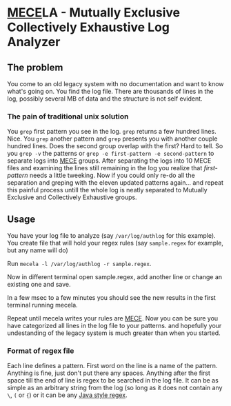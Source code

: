 # [MECE](https://en.wikipedia.org/wiki/MECE_principle)LA - Mutually Exclusive Collectively Exhaustive Log Analyzer

## The problem

You come to an old legacy system with no documentation and want to know what's
going on. You find the log file. There are thousands of lines in the log, possibly
several MB of data and the structure is not self evident.

### The pain of traditional unix solution

You `grep` first pattern you see in the log. `grep` returns a few hundred lines.
Nice. You `grep` another pattern and `grep` presents you with another couple
hundred lines. Does the second group overlap with the first? Hard to tell. So
you `grep -v` the patterns or `grep -e first-pattern -e second-pattern` to
separate logs into [MECE](https://en.wikipedia.org/wiki/MECE_principle) groups. After separating the logs into 10 MECE files
and examining the lines still remaining in the log you realize that *first-pattern* needs a little
tweeking. Now if you could only re-do all the separation and greping with the
eleven updated patterns again... and repeat this painful process untill the whole log
is neatly separated to Mutually Exclusive and Collectively Exhaustive groups.


## Usage

You have your log file to analyze (say `/var/log/authlog` for this example).
You create file that will hold your regex rules (say `sample.regex` for
example, but any name will do)

Run `mecela -l /var/log/authlog -r sample.regex`.

Now in different terminal open sample.regex, add another line or change an
existing one and save.

In a few msec to a few minutes you should see the new results in the first
terminal running mecela.

Repeat until mecela writes your rules are
[MECE](https://en.wikipedia.org/wiki/MECE_principle). Now you can be sure you have
categorized all lines in the log file to your patterns. and hopefully your
undestanding of the legacy system is much greater than when you started.

### Format of regex file

Each line defines a pattern.
First word on the line is a name of the pattern. Anything is fine, just don't
put there any spaces.
Anything after the first space till the end of line is regex to be searched in
the log file. It can be as simple as an arbitrary string from the log (so long
as it does  not contain any `\`, `(` or `{`) or it can be any
[Java style regex](https://docs.oracle.com/javase/10/docs/api/java/util/regex/Pattern.html).
